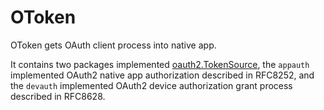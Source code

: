 # OToken

OToken gets OAuth client process into native app.

It contains two packages implemented [oauth2.TokenSource](https://pkg.go.dev/golang.org/x/oauth2#TokenSource),
the `appauth` implemented OAuth2 native app authorization described in RFC8252,
and the `devauth` implemented OAuth2 device authorization grant process described in RFC8628.
